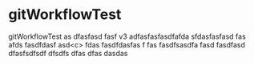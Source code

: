 # gitWorkflowTest

gitWorkflowTest
as dfasfasd fasf
v3 adfasfasfasdfafda sfdasfasfasd fas
afds fasdfdasf asd<c<xzcxzcsadcf argfa>>
fdas fasdfdasfas f
fas fasdfsasdfa
fasd fasdfasd
dfasfsdfsdf dfsdfs
dfas dfas
dasdas
